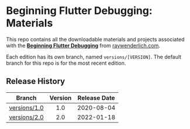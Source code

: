 # Beginning Flutter Debugging: Materials

This repo contains all the downloadable materials and projects associated with the **[Beginning Flutter Debugging](https://www.raywenderlich.com/29104906-beginning-flutter-debugging)** from [raywenderlich.com](https://www.raywenderlich.com).

Each edition has its own branch, named `versions/[VERSION]`. The default branch for this repo is for the most recent edition.

## Release History

| Branch                                                                                | Version | Release Date |
| ------------------------------------------------------------------------------------- |:-------:|:------------:|
| [versions/1.0](https://github.com/raywenderlich/video-fd-materials/tree/versions/1.0) | 1.0     | 2020-08-04   |
| [versions/2.0](https://github.com/raywenderlich/video-fd-materials/tree/versions/2.0) | 2.0     | 2022-01-18   |
